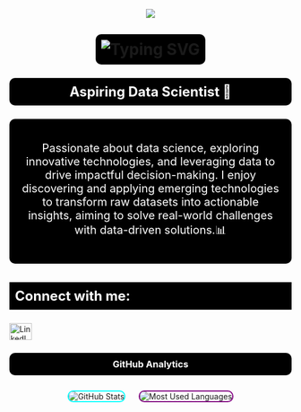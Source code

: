 <!-- Welcome Message with Animation -->

<p align="center">
  <img src="https://capsule-render.vercel.app/api?text=Welcome!&animation=fadeIn&type=waving&color=gradient&height=100"/>
</p>

<!-- Animated Typing Message -->
<h1 align="center">
  <span style="color:white; background-color:black; padding:10px; border-radius:10px;">
    <a href="#" style="text-decoration:none;">
      <img src="https://readme-typing-svg.herokuapp.com?font=Fira+Code&size=30&pause=1000&color=FF5733&center=true&width=435&lines=Hi+%F0%9F%91%8B%2C+I'm+Ankita" alt="Typing SVG" />
    </a>
  </span>
</h1>

<!-- Adding the animation directly
<h1 align="center" style="animation: fadeIn 3s;">
  Welcome! 👋
</h1> -->

<h3 align="center" style="color:white; font-size:24px; font-weight:bold; background-color:black; padding:10px; border-radius:10px;">
Aspiring Data Scientist 🚀
</h3>

<div align="center" style="background-color:black; color:white; padding:20px; border-radius:10px; font-size:20px;">
<!--  <p>🔭 I’m currently working on <a href="https://github.com/Ankitaghavate/Python-for-Data-Science" style="color:cyan; text-decoration:none; font-size:20px;">Python for Data Science</a></p>-->
  <p>Passionate about data science, exploring innovative technologies, and leveraging data to drive impactful decision-making. I enjoy discovering and applying emerging technologies to transform raw datasets into actionable insights, aiming to solve real-world challenges with data-driven solutions.📊 </b></p>
  </div>

<h3 align="left" style="color:white; font-size:24px; font-weight:bold; background-color:black; padding:10px;">Connect with me:</h3>
<!--<img src="https://raw.githubusercontent.com/sanjay-kv/sanjay-kv/main/Assets/illustration.png" min-width="300px" max-width="300px" width="350px" align="right"> -->

<p align="left">
  <a href="https://www.linkedin.com/feed/" target="_blank">
    <img src="https://raw.githubusercontent.com/rahuldkjain/github-profile-readme-generator/master/src/images/icons/Social/linked-in-alt.svg" alt="LinkedIn" height="30" width="40" />
  </a>
 <!-- <a href="https://www.leetcode.com/ankita_ghavate" target="_blank">
    <img src="https://raw.githubusercontent.com/rahuldkjain/github-profile-readme-generator/master/src/images/icons/Social/leet-code.svg" alt="LeetCode" height="30" width="40" />
  </a> -->
</p>
<div align="center">
  <h3 style="color:white; background-color:black; padding:10px; border-radius:10px;">GitHub Analytics</h3>

  <!-- GitHub Stats Card -->
  <img src="https://github-readme-stats.vercel.app/api?username=ankitaghavate&show_icons=true&theme=radical" alt="GitHub Stats" style="margin:10px; border: 2px solid cyan; border-radius: 10px;" />

  <!-- GitHub Most Used Languages -->
  <img src="https://github-readme-stats.vercel.app/api/top-langs?username=ankitaghavate&layout=compact&theme=radical" alt="Most Used Languages" style="margin:10px; border: 2px solid purple; border-radius: 10px;" />

  <!-- GitHub Streak 
  <img src="https://github-readme-streak-stats.herokuapp.com?user=ankitaghavate&theme=highcontrast" alt="GitHub Streak" style="margin:10px; border: 2px solid yellow; border-radius: 10px;" />
-->
  <!-- GitHub Contributions 
  <img src="https://github-readme-activity-graph.cyclic.app/graph?username=ankitaghavate&bg_color=000000&color=00FF00&line=00FF00&point=FFFFFF&area=true&area_color=00FF00&hide_border=true" alt="GitHub Activity Graph" style="margin:10px; border: 2px solid green; border-radius: 10px;" />
</div>

<h3 align="center" style="color:white; background-color:black; padding:10px; border-radius:10px;">Skills</h3>
 -->
<div align="center">
  <!-- Skills Badges 
  <img src="https://img.shields.io/badge/C%20Programming-%2300599C?style=for-the-badge&logo=c&logoColor=white" alt="C" />
  <img src="https://img.shields.io/badge/C%2B%2B-%2300599C?style=for-the-badge&logo=cplusplus&logoColor=white" alt="C++" />
  <img src="https://img.shields.io/badge/HTML-%23E34F26?style=for-the-badge&logo=html5&logoColor=white" alt="HTML" />
  <img src="https://img.shields.io/badge/CSS-%231572B6?style=for-the-badge&logo=css3&logoColor=white" alt="CSS" />
  <img src="https://img.shields.io/badge/JavaScript-%23F7DF1E?style=for-the-badge&logo=javascript&logoColor=black" alt="JavaScript" />
  <img src="https://img.shields.io/badge/React-%2361DAFB?style=for-the-badge&logo=react&logoColor=black" alt="React" />
  <img src="https://img.shields.io/badge/PHP-%23777BB4?style=for-the-badge&logo=php&logoColor=white" alt="PHP" />

    <img src="https://img.shields.io/badge/Java-%23007396?style=for-the-badge&logo=java&logoColor=white" alt="Java" />
    <img src="https://img.shields.io/badge/Python-%2314354C?style=for-the-badge&logo=python&logoColor=white" alt="Python" />
    <img src="https://img.shields.io/badge/MySQL-%234479A1?style=for-the-badge&logo=mysql&logoColor=white" alt="MySQL" />
    <img src="https://img.shields.io/badge/MongoDB-%2347A248?style=for-the-badge&logo=mongodb&logoColor=white" alt="MongoDB" /> -->
    </div>
   
 
